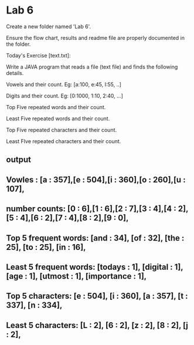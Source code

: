 
# Lab 6
Create a new folder named 'Lab 6'.

Ensure the flow chart, results and readme file are properly documented in the folder.



Today's Exercise [text.txt]:

Write a JAVA program that reads a file (text file) and finds the following details.

Vowels and their count. Eg: [a:100, e:45, I:55, ..]

Digits and their count. Eg: [0:1000, 1:10, 2:40, ...]

Top Five repeated words and their count.

Least Five repeated words and their count.

Top Five repeated characters and their count.

Least FIve repeated characters and their count.

output
-----------------------------------------------------
Vowles :
[a : 357],[e : 504],[i : 360],[o : 260],[u : 107],
------------------------------------------------------
number counts:
[0 : 6],[1 : 6],[2 : 7],[3 : 4],[4 : 2],[5 : 4],[6 : 2],[7 : 4],[8 : 2],[9 : 0],
----------------------------------------------------
Top 5 frequent words:
[and : 34], [of : 32], [the : 25], [to : 25], [in : 16], 
-------------------------------------------------------
Least 5 frequent words:
[todays : 1], [digital : 1], [age : 1], [utmost : 1], [importance : 1],
-------------------------------------------------------
Top 5 characters:
[e : 504], [i : 360], [a : 357], [t : 337], [n : 334],
------------------------------------------------------
Least 5 characters:
[L : 2], [6 : 2], [z : 2], [8 : 2], [j : 2],
------------------------------------------------------
